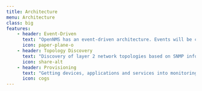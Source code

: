 ```yaml
---
title: Architecture
menu: Architecture
class: big
features:
	- header: Event-Driven
	  text: "OpenNMS has an event-driven architecture. Events will be created from OpenNMS if services, interfaces or nodes go down or thresholds are exceeded. SNMP Traps and Syslog messages are normalized to events and can be correlated for high-level alarm workflows."
	  icon: paper-plane-o
	- header: Topology Discovery
	  text: "Discovery of layer 2 network topologies based on SNMP information from industry standards like LLDP, CDP and Bridge-MIB discovery. Support for discovering layer 3 routing topologies based on OSPF and IS-IS. Topologies are enriched with monitoring information."
	  icon: share-alt
	- header: Provisioning
	  text: "Getting devices, applications and services into monitoring is an important concern for monitoring solutions. The Provisioning system provides a variety of mechanisms to get your network and applications in monitoring through manual, detected or ReST API driven interfaces."
	  icon: cogs
---
```

